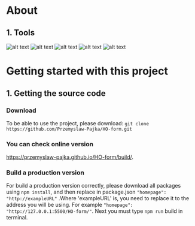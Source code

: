 # About
## 1. Tools
![alt text](https://img.shields.io/badge/HTML5-E34F26?style=for-the-badge&logo=html5&logoColor=white)
![alt text](https://img.shields.io/badge/CSS3-1572B6?style=for-the-badge&logo=css3&logoColor=white)
![alt text](https://img.shields.io/badge/JavaScript-323330?style=for-the-badge&logo=javascript&logoColor=F7DF1E)
![alt text](https://img.shields.io/badge/React-20232A?style=for-the-badge&logo=react&logoColor=61DAFB)
![alt text](https://img.shields.io/badge/styled--components-DB7093?style=for-the-badge&logo=styled-components&logoColor=white)


# Getting started with this project
## 1. Getting the source code
### Download
To be able to use the project, please download:
`git clone https://github.com/Przemyslaw-Pajka/HO-form.git`

### You can check online version 
https://przemyslaw-pajka.github.io/HO-form/build/.

### Build a production version
For build a production version correctly, please download all packages using `npm install`, and then replace in package.json `"homepage": "http://exampleURL"` .Where 'exampleURL' is, you need to replace it to the address you will be using. For example `"homepage": "http://127.0.0.1:5500/HO-form/"`. Next you must type `npm run` build in terminal.


